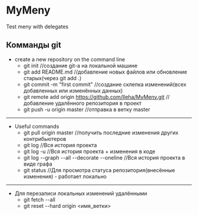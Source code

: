 # MyMeny
Test meny with delegates
## Комманды git
* create a new repository on the command line
    - git init //создание git-a на локальной машине
    - git add README.md //добавление новых файлов или обновление старых(через git add .)
    - git commit -m "first commit" //создание склепка изменений(всех добавленных или изменённых данных)
    - git remote add origin https://github.com/Ileha/MyMeny.git //добавление удалённого репозитория в проект
    - git push -u origin master //отправка в ветку master
* * *
* Useful commands
    - git pull origin master //получить последние изменения других контрибьютеров
    - git log //Вся история проекта
    - git log -u //Вся история проекта + изменения в коде
    - git log --graph --all --decorate --oneline //Вся история проекта в виде графа
    - git status //Для просмотра статуса репозитория(внесённые изменения) - работает локально
* * *
* Для перезаписи локальных изменений удалёнными
    - git fetch --all
    - git reset --hard origin <имя_ветки>
